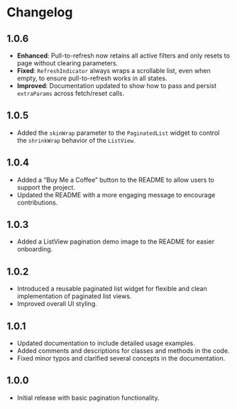 # Changelog

## 1.0.6
- **Enhanced**: Pull-to-refresh now retains all active filters and only resets to page without clearing parameters.
- **Fixed**: `RefreshIndicator` always wraps a scrollable list, even when empty, to ensure pull-to-refresh works in all states.
- **Improved**: Documentation updated to show how to pass and persist `extraParams` across fetch/reset calls.

## 1.0.5
- Added the `skinWrap` parameter to the `PaginatedList` widget to control the `shrinkWrap` behavior of the `ListView`.

## 1.0.4
- Added a “Buy Me a Coffee” button to the README to allow users to support the project.
- Updated the README with a more engaging message to encourage contributions.

## 1.0.3
- Added a ListView pagination demo image to the README for easier onboarding.

## 1.0.2
- Introduced a reusable paginated list widget for flexible and clean implementation of paginated list views.
- Improved overall UI styling.

## 1.0.1
- Updated documentation to include detailed usage examples.
- Added comments and descriptions for classes and methods in the code.
- Fixed minor typos and clarified several concepts in the documentation.

## 1.0.0
- Initial release with basic pagination functionality.

